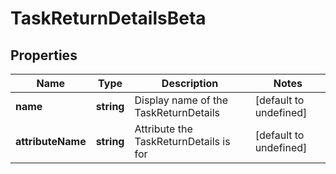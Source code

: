 # TaskReturnDetailsBeta

## Properties

Name | Type | Description | Notes
------------ | ------------- | ------------- | -------------
**name** | **string** | Display name of the TaskReturnDetails | [default to undefined]
**attributeName** | **string** | Attribute the TaskReturnDetails is for | [default to undefined]

